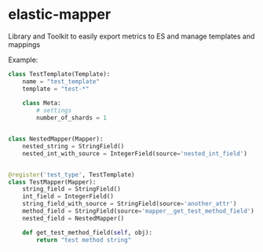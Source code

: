 # elastic-mapper
Library and Toolkit to easily export metrics to ES and manage templates and mappings

Example: 

```python
class TestTemplate(Template):
    name = "test_template"
    template = "test-*"
    
    class Meta:
    	# settings
        number_of_shards = 1


class NestedMapper(Mapper):
    nested_string = StringField()
    nested_int_with_source = IntegerField(source='nested_int_field')


@register('test_type', TestTemplate)
class TestMapper(Mapper):
    string_field = StringField()
    int_field = IntegerField()
    string_field_with_source = StringField(source='another_attr')
    method_field = StringField(source='mapper__get_test_method_field')
    nested_field = NestedMapper()

    def get_test_method_field(self, obj):
    	return "test method string"
```
